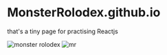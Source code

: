 # MonsterRolodex.github.io
that's a tiny page for practising Reactjs

![monster rolodex](https://user-images.githubusercontent.com/98875003/201174541-a90566f3-38bc-4682-81a4-e2108026cc5a.png)
![mr](https://user-images.githubusercontent.com/98875003/201175034-d990f72f-7e17-435b-bf59-9df4956d8f1d.png)
